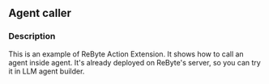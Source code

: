 ## Agent caller

### Description

This is an example of ReByte Action Extension. It shows how to call an agent inside agent. It's already deployed on ReByte's server, so you can try it in LLM agent builder.
